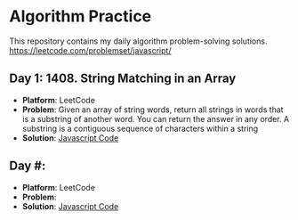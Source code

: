 # Algorithm Practice
This repository contains my daily algorithm problem-solving solutions.
https://leetcode.com/problemset/javascript/

## Day 1: 1408. String Matching in an Array
- **Platform**: LeetCode
- **Problem**: Given an array of string words, return all strings in words that is a substring of another word. You can return the answer in any order. A substring is a contiguous sequence of characters within a string
- **Solution**: [Javascript Code](javascript/day1_1408_string_matching_in_an_array.js)

## Day #: 
- **Platform**: LeetCode
- **Problem**: 
- **Solution**: [Javascript Code](javascript/)
